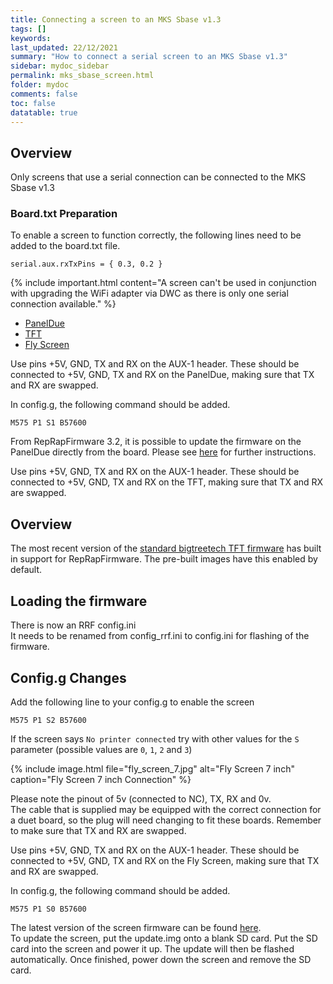 ```yaml
---
title: Connecting a screen to an MKS Sbase v1.3
tags: []
keywords: 
last_updated: 22/12/2021
summary: "How to connect a serial screen to an MKS Sbase v1.3"
sidebar: mydoc_sidebar
permalink: mks_sbase_screen.html
folder: mydoc
comments: false
toc: false
datatable: true
---
```


## Overview

Only screens that use a serial connection can be connected to the MKS Sbase v1.3

### Board.txt Preparation

To enable a screen to function correctly, the following lines need to be added to the board.txt file.  

```
serial.aux.rxTxPins = { 0.3, 0.2 }
```

{% include important.html content="A screen can't be used in conjunction with upgrading the WiFi adapter via DWC as there is only one serial connection available." %}

<ul id="profileTabs" class="nav nav-tabs">
    <li class="active"><a class="noCrossRef" href="#paneldue" data-toggle="tab">PanelDue</a></li>
    <li><a class="noCrossRef" href="#tft" data-toggle="tab">TFT</a></li>
    <li><a class="noCrossRef" href="#fly" data-toggle="tab">Fly Screen</a></li>
</ul>
  <div class="tab-content">
<div role="tabpanel" class="tab-pane active" id="paneldue" markdown="1">

Use pins +5V, GND, TX and RX on the AUX-1 header. These should be connected to +5V, GND, TX and RX on the PanelDue, making sure that TX and RX are swapped.

In config.g, the following command should be added.   
```
M575 P1 S1 B57600
```
From RepRapFirmware 3.2, it is possible to update the firmware on the PanelDue directly from the board. Please see [here](https://docs.duet3d.com/en/User_manual/RepRapFirmware/Updating_PanelDue#firmware-update-via-duet) for further instructions.  

</div>

<div role="tabpanel" class="tab-pane" id="tft" markdown="1">

Use pins +5V, GND, TX and RX  on the AUX-1 header. These should be connected to +5V, GND, TX and RX on the TFT, making sure that TX and RX are swapped.

## Overview

The most recent version of the [standard bigtreetech TFT firmware](https://github.com/bigtreetech/BIGTREETECH-TouchScreenFirmware/tree/master/Copy%20to%20SD%20Card%20root%20directory%20to%20update) has built in support for RepRapFirmware. The pre-built images have this enabled by default.

## Loading the firmware

There is now an RRF config.ini  
It needs to be renamed from config_rrf.ini to config.ini for flashing of the firmware.  

## Config.g Changes

Add the following line to your config.g to enable the screen

```M575 P1 S2 B57600```

If the screen says `No printer connected` try with other values for the `S` parameter (possible values are `0`, `1`, `2` and `3`)

</div>

<div role="tabpanel" class="tab-pane" id="fly" markdown="1">

{% include image.html file="fly_screen_7.jpg" alt="Fly Screen 7 inch" caption="Fly Screen 7 inch Connection" %}

Please note the pinout of 5v (connected to NC), TX, RX and 0v.  
The cable that is supplied may be equipped with the correct connection for a duet board, so the plug will need changing to fit these boards. Remember to make sure that TX and RX are swapped.  

Use pins +5V, GND, TX and RX  on the AUX-1 header. These should be connected to +5V, GND, TX and RX on the Fly Screen, making sure that TX and RX are swapped.

In config.g, the following command should be added.   
```
M575 P1 S0 B57600
```  
The latest version of the screen firmware can be found [here](https://github.com/Mellow-3D/FLY-Screen-RepRap/releases).  
To update the screen, put the update.img onto a blank SD card. Put the SD card into the screen and power it up. The update will then be flashed automatically. Once finished, power down the screen and remove the SD card.  

</div>

</div>
